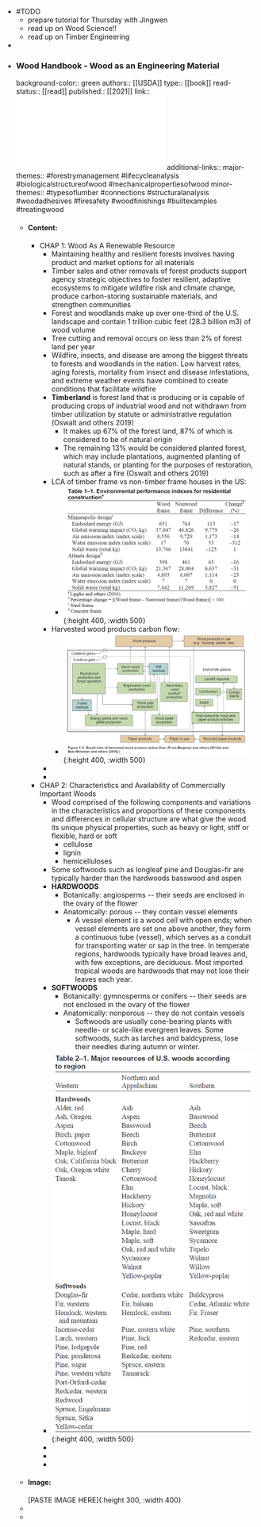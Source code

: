 - #TODO
	- prepare tutorial for Thursday with Jingwen
	- read up on Wood Science!!
	- read up on Timber Engineering
-
- ### Wood Handbook - Wood as an Engineering Material
  background-color:: green
  authors:: [[USDA]]
  type:: [[book]]
  read-status:: [[read]]
  published:: [[2021]] 
  link:: ![WoodHandbook.pdf](../assets/WoodHandbook_1696865188655_0.pdf) 
  additional-links::
  major-themes:: #forestrymanagement #lifecycleanalysis #biologicalstructureofwood #mechanicalpropertiesofwood
  minor-themes:: #typesoflumber #connections #structuralanalysis #woodadhesives #firesafety #woodfinishings #builtexamples #treatingwood
	- #### Content:
		- CHAP 1: Wood As A Renewable Resource
			- Maintaining healthy and resilient forests involves having product and market options for all materials
			- Timber sales and other removals of forest products support agency strategic objectives to foster resilient, adaptive ecosystems to mitigate wildfire risk and climate change, produce carbon-storing sustainable materials, and strengthen communities
			- Forest and woodlands make up over one-third of the U.S. landscape and contain 1 trillion cubic feet (28.3 billion m3) of wood volume
			- Tree cutting and removal occurs on less than 2% of forest land per year
			- Wildfire, insects, and disease are among the biggest threats to forests and woodlands in the nation. Low harvest rates, aging forests, mortality from insect and disease infestations, and extreme weather events have combined to create conditions that facilitate wildfire
			- **Timberland** is forest land that is producing or is capable of producing crops of industrial wood and not withdrawn from timber utilization by statute or administrative regulation (Oswalt and others 2019)
				- It makes up 67% of the forest land, 87% of which is considered to be of natural origin
				- The remaining 13% would be considered planted forest, which may include plantations, augmented planting of natural stands, or planting for the purposes of restoration, such as after a fire (Oswalt and others 2019)
			- LCA of timber frame vs non-timber frame houses in the US:
				- ![image.png](../assets/image_1696868790795_0.png){:height 400, :width 500}
			- Harvested wood products carbon flow:
				- ![image.png](../assets/image_1696868890560_0.png){:height 400, :width 500}
			-
			-
		- CHAP 2: Characteristics and Availability of Commercially Important Woods
			- Wood comprised of the following components and variations in the characteristics and proportions of these components and differences in cellular structure are what give the wood its unique physical properties, such as heavy or light, stiff or flexible, hard or soft
				- cellulose
				- lignin
				- hemicelluloses
			- Some softwoods such as longleaf pine and Douglas-fir are typically harder than the hardwoods basswood and aspen
			- **HARDWOODS**
				- Botanically: angiosperms -- their seeds are enclosed in the ovary of the flower
				- Anatomically: porous -- they contain vessel elements
					- A vessel element is a wood cell with open ends; when vessel elements are set one above another, they form a continuous tube (vessel), which serves as a conduit for transporting water or sap in the tree. In temperate regions, hardwoods typically have broad leaves and, with few exceptions, are deciduous. Most imported tropical woods are hardwoods that may not lose their leaves each year.
			- **SOFTWOODS**
				- Botanically: gymnosperms or conifers -- their seeds are not enclosed in the ovary of the flower
				- Anatomically: nonporous -- they do not contain vessels
					- Softwoods are usually cone-bearing plants with needle- or scale-like evergreen leaves. Some softwoods, such as larches and baldcypress, lose their needles during autumn or winter.
			- ![image.png](../assets/image_1697391954988_0.png){:height 400, :width 500}
			-
			-
			-
	- #### Image:
	  [PASTE IMAGE HERE]{:height 300, :width 400}
	-
	-
